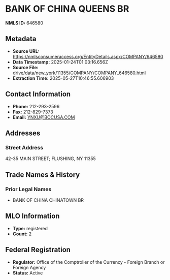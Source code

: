 # BANK OF CHINA QUEENS BR

**NMLS ID:** 646580

## Metadata
- **Source URL:** https://nmlsconsumeraccess.org/EntityDetails.aspx/COMPANY/646580
- **Data Timestamp:** 2025-01-24T01:03:16.656Z
- **Source File:** drive/data/new_york/11355/COMPANY/COMPANY_646580.html
- **Extraction Time:** 2025-05-27T10:46:55.606903

## Contact Information
- **Phone:** 212-293-2596
- **Fax:** 212-829-7373
- **Email:** YNXU@BOCUSA.COM

## Addresses
### Street Address
42-35 MAIN STREET; FLUSHING, NY 11355

## Trade Names & History
### Prior Legal Names
- BANK OF CHINA CHINATOWN BR

## MLO Information
- **Type:** registered
- **Count:** 2

## Federal Registration
- **Regulator:** Office of the Comptroller of the Currency - Foreign Branch or Foreign Agency
- **Status:** Active
